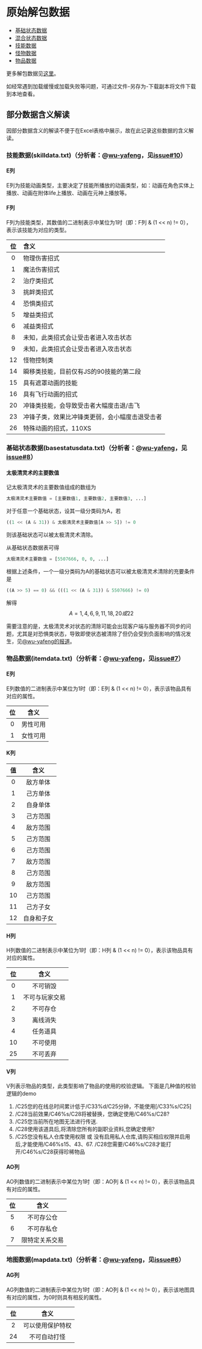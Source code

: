 # 原始解包数据

* [基础状态数据][基础状态数据]
* [混合状态数据][混合状态数据]
* [技能数据][技能数据]
* [怪物数据][怪物数据]
* [物品数据][物品数据]

更多解包数据见[这里][所有解包数据链接]。

如经常遇到加载缓慢或加载失败等问题，可通过文件-另存为-下载副本将文件下载到本地查看。

## 部分数据含义解读

因部分数据含义的解读不便于在Excel表格中展示，故在此记录这些数据的含义解读。

### 技能数据(skilldata.txt)（分析者：@[wu-yafeng](https://github.com/wu-yafeng)，见[issue#10](https://github.com/WanderingQuantum/qqsganalysis/issues/10)）

#### E列

E列为技能动画类型，主要决定了技能所播放的动画类型，如：动画在角色实体上播放、动画在附体life上播放、动画在元神上播放等。

#### F列

F列为技能类型，其数值的二进制表示中某位为1时（即：F列 & (1 << n) != 0），表示该技能为对应的类型。

| 位 | 含义 |
| :----: | :---- |
| 0 | 物理伤害招式 |
| 1 | 魔法伤害招式 |
| 2 | 治疗类招式 |
| 3 | 挑衅类招式 |
| 4 | 恐惧类招式 |
| 5 | 增益类招式 |
| 6 | 减益类招式 |
| 8 | 未知，此类招式会让受击者进入攻击状态 |
| 9 | 未知，此类招式会让受击者进入攻击状态 |
| 12 | 怪物控制类 |
| 14 | 瞬移类技能，目前仅有JS的90技能的第二段 |
| 15 | 具有遮罩动画的技能 |
| 16 | 具有飞行动画的招式 |
| 20 | 冲锋类技能，会导致受击者大幅度击退/击飞 |
| 23 | 冲锋子类，效果比冲锋类更弱，会小幅度击退受击者 |
| 26 | 特殊动画的招式，110XS |

### 基础状态数据(basestatusdata.txt)（分析者：@[wu-yafeng](https://github.com/wu-yafeng)，见[issue#8](https://github.com/WanderingQuantum/qqsganalysis/issues/8)）

#### 太极清灵术的主要数值

记太极清灵术的主要数值组成的数组为

```python
太极清灵术主要数值 = [主要数值1, 主要数值2, 主要数值3, ...]
```

对于任意一个基础状态，设其一级分类码为A，若

```python
((1 << (A & 31)) & 太极清灵术主要数值[A >> 5]) != 0
```

则该基础状态可以被太极清灵术清除。

从基础状态数据表可得

```python
太极清灵术主要数值 = [5507666, 0, 0, ...]
```

根据上述条件，一个一级分类码为A的基础状态可以被太极清灵术清除的充要条件是

```python
((A >> 5) == 0) && (((1 << (A & 31)) & 5507666) != 0)
```

解得
$$
A = 1, 4, 6, 9, 11, 18, 20或22
$$

需要注意的是，太极清灵术对状态的清除可能会出现客户端与服务器不同步的问题，尤其是对恐惧类状态，导致即使状态被清除了但仍会受到负面影响的情况发生，见[@wu-yafeng的报道](https://github.com/wu-yafeng/qqsg_struct/blob/main/GameBug.md)。

### 物品数据(itemdata.txt)（分析者：@[wu-yafeng](https://github.com/wu-yafeng)，见[issue#7](https://github.com/WanderingQuantum/qqsganalysis/issues/7)）

#### E列

E列数值的二进制表示中某位为1时（即：E列 & (1 << n) != 0），表示该物品具有对应的属性。

| 位 | 含义 |
| :----: | :----: |
| 0 | 男性可用 |
| 1 | 女性可用 |

#### K列

| 值 | 含义 |
| :----: | :----: |
| 0 | 敌方单体 |
| 1 | 己方单体 |
| 2 | 自身单体 |
| 3 | 己方范围 |
| 4 | 敌方范围 |
| 5 | 己方范围 |
| 6 | 己方范围 |
| 7 | 敌方范围 |
| 8 | 己方范围 |
| 9 | 敌方范围 |
| 10 | 己方范围 |
| 11 | 己方子女 |
| 12 | 自身和子女 |

#### H列

H列数值的二进制表示中某位为1时（即：H列 & (1 << n) != 0），表示该物品具有对应的属性。

| 位 | 含义 |
| :----: | :----: |
| 0 | 不可销毁 |
| 1 | 不可与玩家交易 |
| 2 | 不可存仓 |
| 3 | 离线消失 |
| 4 | 任务道具 |
| 10 | 不可使用 |
| 25 | 不可丢弃 |

#### V列

V列表示物品的类型，此类型影响了物品的使用的校验逻辑。
下面是几种值的校验逻辑的demo

1. /C25您的在线总时间累计低于/C33%d/C25分钟，不能使用[/C33%s/C25]
2. /C28当前效果/C46%s/C28将被替换，您确定使用/C46%s/C28?
3. /C25您当前所在地图无法进行传送.
4. /C28使用该道具后,将清除您所有的副职业资料,您确定使用?
5. /C25您没有私人仓库使用权限 或 没有启用私人仓库,请购买相应权限并启用后,才能使用/C46%s15、43、67. /C28您需要/C46%s/C28才能打开/C46%s/C28获得珍稀物品

#### AO列

AO列数值的二进制表示中某位为1时（即：AO列 & (1 << n) != 0），表示该物品具有对应的属性。

| 位 | 含义 |
| :----: | :----: |
| 5 | 不可存公仓 |
| 6 | 不可存私仓 |
| 7 | 限特定关系交易 |

### 地图数据(mapdata.txt)（分析者：@[wu-yafeng](https://github.com/wu-yafeng)，见[issue#6](https://github.com/WanderingQuantum/qqsganalysis/issues/6)）

#### AG列

AG列数值的二进制表示中某位为1时（即：AO列 & (1 << n) != 0），表示该地图具有对应的属性，为0时则具有相反的属性。

| 位 | 含义 |
| :----: | :----: |
| 2 | 可以使用保护特权 |
| 24 | 不可自动打怪 |

[基础状态数据]: https://view.officeapps.live.com/op/view.aspx?src=https://cloud.tsinghua.edu.cn/f/afff5826c148452c9279/?dl=1
[混合状态数据]: https://view.officeapps.live.com/op/view.aspx?src=https://cloud.tsinghua.edu.cn/f/6b991bb10f89461e928f/?dl=1
[技能数据]: https://view.officeapps.live.com/op/view.aspx?src=https://cloud.tsinghua.edu.cn/f/40edd7e7422e46ff8dc5/?dl=1
[怪物数据]: https://view.officeapps.live.com/op/view.aspx?src=https://cloud.tsinghua.edu.cn/f/a4625b2c3296434cbde8/?dl=1
[物品数据]: https://view.officeapps.live.com/op/view.aspx?src=https://cloud.tsinghua.edu.cn/f/d3b3e18556cc44fc8514/?dl=1
[所有解包数据链接]: https://cloud.tsinghua.edu.cn/d/cb36c24ba5d54107a252/
